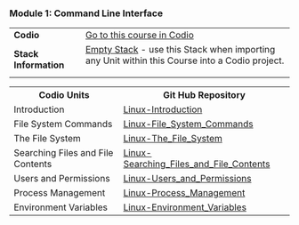 <p><table style="width:100%">
   <tr>
    <td><strong>Codio</strong></td>
    <td><a href="https://codio.com/home/courses/55e4727d20efa43e63fb99ab/modules/55e01fdc80f8e32518cc99da/">Go to this course in Codio</a></td> 
   </tr>
   <tr>
    <td><strong>Stack Information</strong></td>
    <td> <a href="https://codio.com/home/stacks/63e76d5d-0791-4183-b1f4-34bf2e59e81b/?tab=details">Empty Stack</a> - use this Stack when importing any Unit within this Course into a Codio project.</p> </td>
   </tr></p>

<h3 id="module1commandlineinterface">Module 1: Command Line Interface</h3>

<p><table style="width:100%">
  <tr>
    <th>Codio Units</th>
    <th>Git Hub Repository</th> </p>

<p></tr>
  <tr>
    <td>Introduction</td> 
    <td><a href="https://github.com/codio-content/Linux-Introduction">Linux-Introduction</a></td>
  </tr>
  <tr>
    <td>File System Commands</td> 
    <td><a href="https://github.com/codio-content/Linux-File_System_Commands">Linux-File_System_Commands</a></td>
   </tr>
  <tr>
    <td>The File System</td> 
    <td><a href="https://github.com/codio-content/Linux-The_File_System">Linux-The_File_System</a></td>
   </tr>
  <tr>
    <td>Searching Files and File Contents</td> 
    <td><a href="https://github.com/codio-content/Linux-Searching_Files_and_File_Contents">Linux-Searching_Files_and_File_Contents</a></td>
   </tr>
  <tr>
    <td>Users and Permissions</td> 
    <td><a href="https://github.com/codio-content/Linux-Users_and_Permissions">Linux-Users_and_Permissions</a></td>
   </tr>
  <tr>
    <td>Process Management</td> 
    <td><a href="https://github.com/codio-content/Linux-Process_Management">Linux-Process_Management</a></td>
   </tr>
  <tr>
    <td>Environment Variables</td> 
    <td><a href="https://github.com/codio-content/Linux-Environment_Variables">Linux-Environment_Variables</a></td>
   </tr></p>